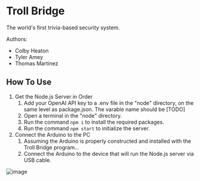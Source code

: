 # Troll Bridge
The world's first trivia-based security system.

Authors: 
- Colby Heaton
- Tyler Amey
- Thomas Martinez

## How To Use
1. Get the Node.js Server in Order
    1. Add your OpenAI API key to a .env file in the "node" directory, on the same level as package.json. The varable name should be [TODO]
    2. Open a terminal in the "node" directory.
    3. Run the command `npm i` to install the required packages.
    4. Run the command `npm start` to initialize the server.
2. Connect the Arduino to the PC
   1. Assuming the Arduino is properly constructed and installed with the Troll Bridge program...
   2. Connect the Arduino to the device that will run the Node.js server via USB cable.
      
![image](https://github.com/user-attachments/assets/97dfb610-a2ce-4c1a-b67f-0533ee04a55e)
